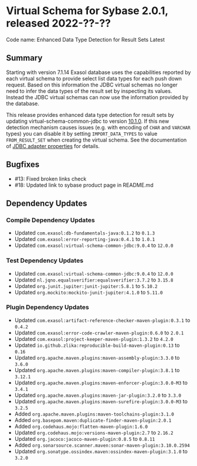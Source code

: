 # Virtual Schema for Sybase 2.0.1, released 2022-??-??

Code name: Enhanced Data Type Detection for Result Sets Latest

## Summary

Starting with version 7.1.14 Exasol database uses the capabilities reported by each virtual schema to provide select list data types for each push down request. Based on this information the JDBC virtual schemas no longer need to infer the data types of the result set by inspecting its values. Instead the JDBC virtual schemas can now use the information provided by the database.

This release provides enhanced data type detection for result sets by updating virtual-schema-common-jdbc to version [10.1.0](https://github.com/exasol/virtual-schema-common-jdbc/releases/tag/10.1.0). If this new detection mechanism causes issues (e.g. with encoding of `CHAR` and `VARCHAR` types) you can disable it by setting `IMPORT_DATA_TYPES` to value `FROM_RESULT_SET` when creating the virtual schema. See the documentation of [JDBC adapter properties](https://github.com/exasol/virtual-schema-common-jdbc/blob/main/README.md#adapter-properties-for-jdbc-based-virtual-schemas) for details.

## Bugfixes

* #13: Fixed broken links check
* #18: Updated link to sybase product page in README.md

## Dependency Updates

### Compile Dependency Updates

* Updated `com.exasol:db-fundamentals-java:0.1.2` to `0.1.3`
* Updated `com.exasol:error-reporting-java:0.4.1` to `1.0.1`
* Updated `com.exasol:virtual-schema-common-jdbc:9.0.4` to `12.0.0`

### Test Dependency Updates

* Updated `com.exasol:virtual-schema-common-jdbc:9.0.4` to `12.0.0`
* Updated `nl.jqno.equalsverifier:equalsverifier:3.7.2` to `3.15.8`
* Updated `org.junit.jupiter:junit-jupiter:5.8.1` to `5.10.2`
* Updated `org.mockito:mockito-junit-jupiter:4.1.0` to `5.11.0`

### Plugin Dependency Updates

* Updated `com.exasol:artifact-reference-checker-maven-plugin:0.3.1` to `0.4.2`
* Updated `com.exasol:error-code-crawler-maven-plugin:0.6.0` to `2.0.1`
* Updated `com.exasol:project-keeper-maven-plugin:1.3.2` to `4.2.0`
* Updated `io.github.zlika:reproducible-build-maven-plugin:0.13` to `0.16`
* Updated `org.apache.maven.plugins:maven-assembly-plugin:3.3.0` to `3.6.0`
* Updated `org.apache.maven.plugins:maven-compiler-plugin:3.8.1` to `3.12.1`
* Updated `org.apache.maven.plugins:maven-enforcer-plugin:3.0.0-M3` to `3.4.1`
* Updated `org.apache.maven.plugins:maven-jar-plugin:3.2.0` to `3.3.0`
* Updated `org.apache.maven.plugins:maven-surefire-plugin:3.0.0-M3` to `3.2.5`
* Added `org.apache.maven.plugins:maven-toolchains-plugin:3.1.0`
* Added `org.basepom.maven:duplicate-finder-maven-plugin:2.0.1`
* Added `org.codehaus.mojo:flatten-maven-plugin:1.6.0`
* Updated `org.codehaus.mojo:versions-maven-plugin:2.7` to `2.16.2`
* Updated `org.jacoco:jacoco-maven-plugin:0.8.5` to `0.8.11`
* Added `org.sonarsource.scanner.maven:sonar-maven-plugin:3.10.0.2594`
* Updated `org.sonatype.ossindex.maven:ossindex-maven-plugin:3.1.0` to `3.2.0`
